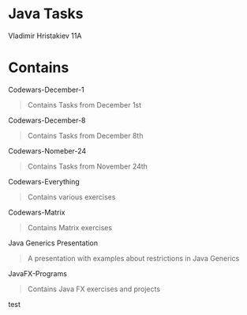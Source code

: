 # Java Tasks
Vladimir Hristakiev 11A

# Contains
Codewars-December-1

>Contains Tasks from December 1st

Codewars-December-8

>Contains Tasks from December 8th

Codewars-Nomeber-24

>Contains Tasks from November 24th

Codewars-Everything

>Contains various exercises

Codewars-Matrix

>Contains Matrix exercises 

Java Generics Presentation

>A presentation with examples about restrictions in Java Generics

JavaFX-Programs

>Contains Java FX exercises and projects

test